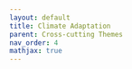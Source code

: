 ```yaml
---
layout: default
title: Climate Adaptation
parent: Cross-cutting Themes
nav_order: 4
mathjax: true
---
```


